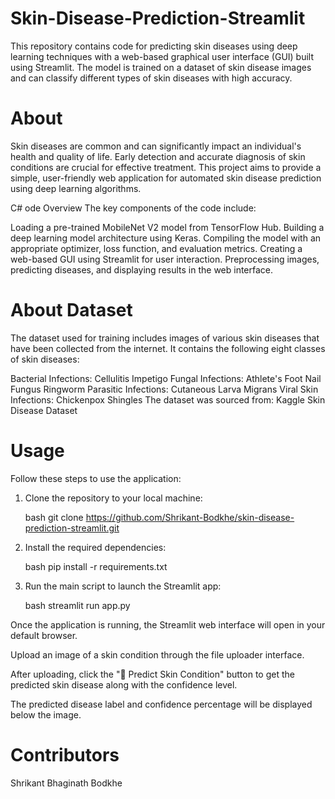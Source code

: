 # Skin-Disease-Prediction-Streamlit
This repository contains code for predicting skin diseases using deep learning techniques with a web-based graphical user interface (GUI) built using Streamlit. The model is trained on a dataset of skin disease images and can classify different types of skin diseases with high accuracy.

# About
Skin diseases are common and can significantly impact an individual's health and quality of life. Early detection and accurate diagnosis of skin conditions are crucial for effective treatment. This project aims to provide a simple, user-friendly web application for automated skin disease prediction using deep learning algorithms.

C# ode Overview
The key components of the code include:

Loading a pre-trained MobileNet V2 model from TensorFlow Hub.
Building a deep learning model architecture using Keras.
Compiling the model with an appropriate optimizer, loss function, and evaluation metrics.
Creating a web-based GUI using Streamlit for user interaction.
Preprocessing images, predicting diseases, and displaying results in the web interface.
# About Dataset
The dataset used for training includes images of various skin diseases that have been collected from the internet. It contains the following eight classes of skin diseases:

Bacterial Infections:
  Cellulitis
  Impetigo
Fungal Infections:
  Athlete's Foot
  Nail Fungus
  Ringworm
Parasitic Infections:
  Cutaneous Larva Migrans
Viral Skin Infections:
  Chickenpox
  Shingles
The dataset was sourced from:
Kaggle Skin Disease Dataset

# Usage
Follow these steps to use the application:

1. Clone the repository to your local machine:

    bash git clone https://github.com/Shrikant-Bodkhe/skin-disease-prediction-streamlit.git
2. Install the required dependencies:

    bash pip install -r requirements.txt
3. Run the main script to launch the Streamlit app:

    bash streamlit run app.py

Once the application is running, the Streamlit web interface will open in your default browser.

Upload an image of a skin condition through the file uploader interface.

After uploading, click the "🧠 Predict Skin Condition" button to get the predicted skin disease along with the confidence level.

The predicted disease label and confidence percentage will be displayed below the image.

# Contributors
Shrikant Bhaginath Bodkhe
